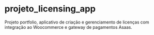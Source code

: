 # projeto_licensing_app
Projeto portfolio, aplicativo de criação e gerenciamento de licenças com integração ao Woocommerce e gateway de pagamentos Asaas.
